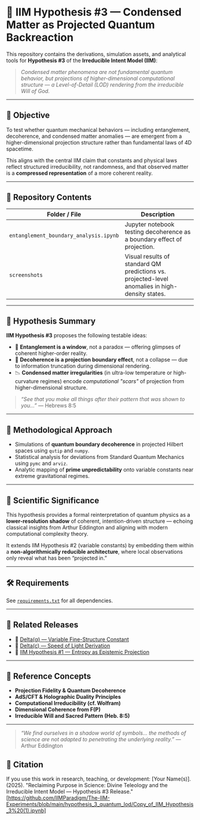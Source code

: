 # 🧩 IIM Hypothesis #3 — Condensed Matter as Projected Quantum Backreaction

This repository contains the derivations, simulation assets, and analytical tools for **Hypothesis #3** of the **Irreducible Intent Model (IIM)**:  
> *Condensed matter phenomena are not fundamental quantum behavior, but projections of higher-dimensional computational structure — a Level-of-Detail (LOD) rendering from the irreducible Will of God.*

---

## 🎯 Objective

To test whether quantum mechanical behaviors — including entanglement, decoherence, and condensed matter anomalies — are emergent from a higher-dimensional projection structure rather than fundamental laws of 4D spacetime.  

This aligns with the central IIM claim that constants and physical laws reflect structured irreducibility, not randomness, and that observed matter is a **compressed representation** of a more coherent reality.

---

## 📂 Repository Contents

| Folder / File | Description |
|---------------|-------------|
| `entanglement_boundary_analysis.ipynb` | Jupyter notebook testing decoherence as a boundary effect of projection. |
| `screenshots` | Visual results of standard QM predictions vs. projected-level anomalies in high-density states. |

---

## 🧠 Hypothesis Summary

**IIM Hypothesis #3** proposes the following testable ideas:

- 🔗 **Entanglement is a window**, not a paradox — offering glimpses of coherent higher-order reality.
- 🌊 **Decoherence is a projection boundary effect**, not a collapse — due to information truncation during dimensional rendering.
- 📉 **Condensed matter irregularities** (in ultra-low temperature or high-curvature regimes) encode *computational "scars"* of projection from higher-dimensional structure.

> _“See that you make all things after their pattern that was shown to you...”_ — Hebrews 8:5

---

## 🔬 Methodological Approach

- Simulations of **quantum boundary decoherence** in projected Hilbert spaces using `qutip` and `numpy`.
- Statistical analysis for deviations from Standard Quantum Mechanics using `pymc` and `arviz`.
- Analytic mapping of **prime unpredictability** onto variable constants near extreme gravitational regimes.

---

## 🧬 Scientific Significance

This hypothesis provides a formal reinterpretation of quantum physics as a **lower-resolution shadow** of coherent, intention-driven structure — echoing classical insights from Arthur Eddington and aligning with modern computational complexity theory.

It extends IIM Hypothesis #2 (variable constants) by embedding them within a **non-algorithmically reducible architecture**, where local observations only reveal what has been “projected in.”

---

## 🛠 Requirements

See [`requirements.txt`](./requirements.txt) for all dependencies.

---

## 🔗 Related Releases

- 📁 [Delta(α) — Variable Fine-Structure Constant](https://github.com/IIMParadigm/The-IIM-Experiments/releases/tag/DeltaAlpha)
- 📁 [Delta(c) — Speed of Light Derivation](https://github.com/IIMParadigm/The-IIM-Experiments/releases/tag/DeltaC)
- 📁 [IIM Hypothesis #1 — Entropy as Epistemic Projection](https://github.com/IIMParadigm/The-IIM-Experiments/releases/tag/Hypothesis1)

---

## 📖 Reference Concepts

- **Projection Fidelity & Quantum Decoherence**  
- **AdS/CFT & Holographic Duality Principles**  
- **Computational Irreducibility (cf. Wolfram)**  
- **Dimensional Coherence from F(P)**  
- **Irreducible Will and Sacred Pattern (Heb. 8:5)**

---

> _“We find ourselves in a shadow world of symbols... the methods of science are not adapted to penetrating the underlying reality.”_ — Arthur Eddington


## 📌 Citation

If you use this work in research, teaching, or development:
[Your Name(s)]. (2025). "Reclaiming Purpose in Science: Divine Teleology and the Irreducible Intent Model — Hypothesis #3 Release."
[https://github.com/IIMParadigm/The-IIM-Experiments/blob/main/hypothesis_3_quantum_lod/Copy_of_IIM_Hypothesis_3%20(1).ipynb]

